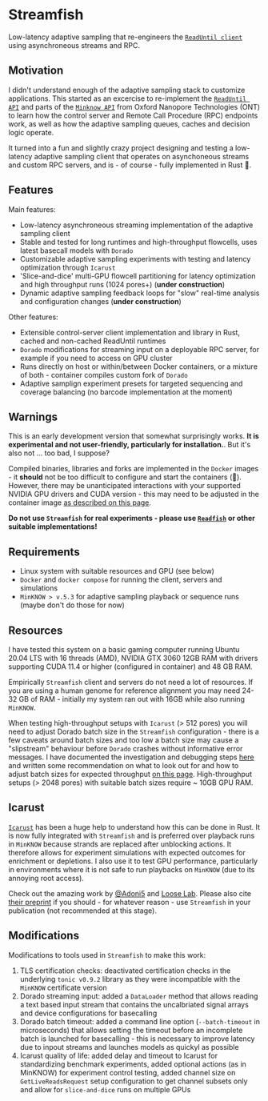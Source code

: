 # Streamfish

Low-latency adaptive sampling that re-engineers the [`ReadUntil client`](https://github.com/nanoporetech/read_until_api) using asynchroneous streams and RPC.

## Motivation

I didn't understand enough of the adaptive sampling stack to customize applications. This started as an excercise to re-implement the [`ReadUntil API`](https://github.com/nanoporetech/read_until_api) and parts of the [`Minknow API`](https://github.com/nanoporetech/minknow_api/tree/master/proto/minknow_api) from Oxford Nanopore Technologies (ONT) to learn how the control server and Remote Call Procedure (RPC) endpoints work, as well as how the adaptive sampling queues, caches and decision logic operate. 

It turned into a fun and slightly crazy project designing and testing a low-latency adaptive sampling client that operates on asynchoneous streams and custom RPC servers, and is - of course - fully implemented in Rust 🦀.

## Features

Main features:

* Low-latency asynchroneous streaming implementation of the adaptive sampling client
* Stable and tested for long runtimes and high-throughput flowcells, uses latest basecall models with `Dorado`
* Customizable adaptive sampling experiments with testing and latency optimization through `Icarust` 
* 'Slice-and-dice' multi-GPU flowcell partitioning for latency optimization and high throughput runs (1024 pores+) (**under construction**)
* Dynamic adaptive sampling feedback loops for "slow" real-time analysis and configuration changes (**under construction**)

Other features:

* Extensible control-server client implementation and library in Rust, cached and non-cached ReadUntil runtimes
* `Dorado` modifications for streaming input on a deployable RPC server, for example if you need to access on GPU cluster
* Runs directly on host or within/between Docker containers, or a mixture of both - container compiles custom fork of `Dorado`
* Adaptive samplign experiment presets for targeted sequencing and coverage balancing (no barcode implementation at the moment)

## Warnings

This is an early development version that somewhat surprisingly works. **It is experimental and not user-friendly, particularly for installation.**. But it's also not ... too bad, I suppose?

Compiled binaries, libraries and forks are implemented in the `Docker` images - it **should** not be too difficult to configure and start the containers (😬). However, there may be unanticipated interactions with your supported NVIDIA GPU drivers and CUDA version - this may need to be adjusted in the container image [as described on this page](docs/gpu.md). 

**Do not use `Streamfish` for real experiments - please use [`Readfish`](https://github.com/LooseLab/readfish) or other suitable implementations!**

## Requirements

* Linux system with suitable resources and GPU (see below)
* `Docker` and `docker compose` for running the client, servers and simulations
* `MinKNOW > v.5.3` for adaptive sampling playback or sequence runs (maybe don't do those for now)

## Resources

I have tested this system on a basic gaming computer running Ubuntu 20.04 LTS with 16 threads (AMD), NVIDIA GTX 3060 12GB RAM with drivers supporting CUDA 11.4 or higher (configured in container) and 48 GB RAM. 

Empirically `Streamfish` client and servers do not need a lot of resources. If you are using a human genome for reference alignment you may need 24-32 GB of RAM - initially my system ran out with 16GB while also running `MinKNOW`. 

When testing high-throughput setups with `Icarust` (> 512 pores) you will need to adjust Dorado batch size in the `Streamfish` configuration - there is a few caveats around batch sizes and too low a batch size may cause a "slipstream" behaviour before `Dorado` crashes without informative error messages. I have documented the investigation and debugging steps [here](https://github.com/esteinig/Streamfish/issues/18) and written some recommendation on what to look out for and how to adjust batch sizes for expected throughput [on this page](docs/gpu.md). High-throughput setups (> 2048 pores) with suitable batch sizes require ~ 10GB GPU RAM.

## Icarust

[`Icarust`](https://github.com/LooseLab/Icarust) has been a huge help to understand how this can be done in Rust. It is now fully integrated with `Streamfish` and is preferred over playback runs in `MinKNOW` because strands are replaced after unblocking actions. It therefore allows for experiment simulations with expected outcomes for enrichment or depletions. I also use it to test GPU performance, particularly in environments where it is not safe to run playbacks on `MinKNOW` (due to its annoying root access). 

Check out the amazing work by [@Adoni5](https://github.com/Adoni5) and [Loose Lab](https://github.com/LooseLab). Please also cite [their preprint](https://www.biorxiv.org/content/10.1101/2023.05.16.540986v1) if you should - for whatever reason - use `Streamfish` in your publication (not recommended at this stage).

## Modifications

Modifications to tools used in `Streamfish` to make this work:

1. TLS certification checks: deactivated certification checks in the underlying `tonic v0.9.2` library as they were incompatible with the `MinKNOW` certificate version
2. Dorado streaming input: added a `DataLoader` method that allows reading a text based input stream that contains the uncalbriated signal arrays and device configurations for basecalling
3. Dorado batch timeout: added a command line option (`--batch-timeout` in microseconds) that allows setting the timeout before an incomplete batch is launched for basecalling - this is necessary to improve latency due to inpout streams and launches models as quickyl as possible
4. Icarust quality of life: added delay and timeout to Icarust for standardizing benchmark experiments, added optional actions (as in MinKNOW) for experiment control testing, added channel size on `GetLiveReadsRequest` setup configuration to get channel subsets only and allow for `slice-and-dice` runs on multiple GPUs
